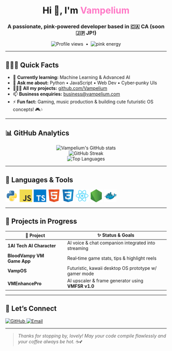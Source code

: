 <!-- =========================================================
 🌸   𝓥 𝓪 𝓶 𝓹 𝓮 𝓵 𝓲 𝓾 𝓶 — GitHub Profile README (✨2025 edition✨)
========================================================= -->

<h1 align="center">Hi 👋, I'm <span style="color:#ff79c6;">Vampelium</span></h1>
<h3 align="center">A passionate, pink‑powered developer based in 🇨🇦 CA (soon 🇯🇵 JP!)</h3>

<p align="center">
  <img src="https://komarev.com/ghpvc/?username=Vampelium&label=Profile%20views&color=ff69b4&style=flat" alt="Profile views"/>
  &nbsp;•&nbsp;
  <img src="https://img.shields.io/static/v1?label=Love&message=Pink%20Code%20Energy%20💖&color=ff69b4&style=flat-square" alt="pink energy"/>
</p>

---

## 💁🏻‍♀️ Quick Facts

- 🌱 **Currently learning:** Machine Learning & Advanced AI  
- 💬 **Ask me about:** Python • JavaScript • Web Dev • Cyber‑punky UIs  
- 👩🏻‍💻 **All my projects:** [github.com/Vampelium](https://github.com/Vampelium)  
- 📫 **Business enquiries:** business@vampelium.com  
- ⚡ **Fun fact:** Gaming, music production & building cute futuristic OS concepts! 🎮🎶  

---

## 📊 GitHub Analytics

<p align="center">
  <img src="https://github-readme-stats.vercel.app/api?username=Vampelium&show_icons=true&hide_border=true&theme=dracula&icon_color=ff79c6&title_color=ff79c6&text_color=f8f8f2" alt="Vampelium's GitHub stats" /><br/>
  <img src="https://github-readme-streak-stats.herokuapp.com/?user=Vampelium&theme=dracula&hide_border=true&ring=ff79c6&fire=ff79c6" alt="GitHub Streak"/><br/>
  <img src="https://github-readme-stats.vercel.app/api/top-langs/?username=Vampelium&layout=compact&hide_border=true&theme=dracula&langs_count=6" alt="Top Languages"/>
</p>

---

## 🧰 Languages & Tools

<p align="left">
  <img src="https://raw.githubusercontent.com/devicons/devicon/master/icons/python/python-original.svg" width="40" alt="Python"/>
  <img src="https://raw.githubusercontent.com/devicons/devicon/master/icons/javascript/javascript-original.svg" width="40" alt="JavaScript"/>
  <img src="https://raw.githubusercontent.com/devicons/devicon/master/icons/typescript/typescript-original.svg" width="40" alt="TypeScript"/>
  <img src="https://raw.githubusercontent.com/devicons/devicon/master/icons/html5/html5-original.svg" width="40" alt="HTML5"/>
  <img src="https://raw.githubusercontent.com/devicons/devicon/master/icons/css3/css3-original.svg" width="40" alt="CSS3"/>
  <img src="https://raw.githubusercontent.com/devicons/devicon/master/icons/react/react-original.svg" width="40" alt="React"/>
  <img src="https://raw.githubusercontent.com/devicons/devicon/master/icons/nodejs/nodejs-original.svg" width="40" alt="NodeJS"/>
  <img src="https://raw.githubusercontent.com/devicons/devicon/master/icons/docker/docker-original.svg" width="40" alt="Docker"/>
</p>

---

## 🚀 Projects in Progress

| 💎 Project | ✨ Status & Goals |
|------------|------------------|
| **1AI Tech AI Character** | AI voice & chat companion integrated into streaming |
| **BloodVampy VM Game App** | Real‑time game stats, tips & highlight reels |
| **VampOS** | Futuristic, kawaii desktop OS prototype w/ gamer mode |
| **VMEnhancePro** | AI upscaler & frame generator using **VMFSR v1.0** |

---

## 🌸 Let’s Connect

<p>
  <a href="https://github.com/Vampelium" target="_blank">
    <img src="https://img.shields.io/badge/GitHub-Follow%20me!-ff69b4?style=flat&logo=github&logoColor=white" alt="GitHub"/>
  </a>
  <a href="mailto:business@vampelium.com" target="_blank">
    <img src="https://img.shields.io/badge/Email-Say%20Hi!-ff79c6?style=flat&logo=gmail&logoColor=white" alt="Email"/>
  </a>
</p>

---

> *Thanks for stopping by, lovely! May your code compile flawlessly and your coffee always be hot.* ☕💕

<!-- ========================================================= -->